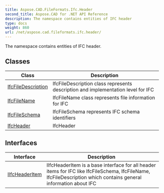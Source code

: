 ```yaml
---
title: Aspose.CAD.FileFormats.Ifc.Header
second_title: Aspose.CAD for .NET API Reference
description: The namespace contains entities of IFC header
type: docs
weight: 860
url: /net/aspose.cad.fileformats.ifc.header/
---
```

The namespace contains entities of IFC header.

## Classes

| Class | Description |
| --- | --- |
| [IfcFileDescription](./ifcfiledescription/) | IfcFileDescription class represents description and implementation level for IFC |
| [IfcFileName](./ifcfilename/) | IfcFileName class represents file information for IFC |
| [IfcFileSchema](./ifcfileschema/) | IfcFileSchema represents IFC schema identifiers |
| [IfcHeader](./ifcheader/) | IfcHeader |
## Interfaces

| Interface | Description |
| --- | --- |
| [IIfcHeaderItem](./iifcheaderitem/) | IIfcHeaderItem is a base interface for all header items for IFC like IfcFileSchema, IfcFileName, IfcFileDescription which contains general information about IFC |


